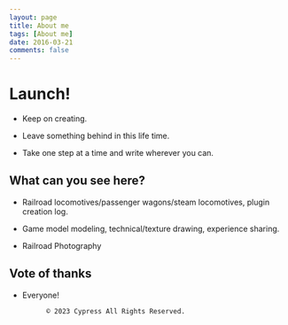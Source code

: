 ```yaml
---
layout: page
title: About me
tags: [About me]
date: 2016-03-21
comments: false
---
```

    
#  Launch!

* Keep on creating.

* Leave something behind in this life time.

* Take one step at a time and write wherever you can.


## What can you see here?   

* Railroad locomotives/passenger wagons/steam locomotives, plugin creation log.

* Game model modeling, technical/texture drawing, experience sharing.

* Railroad Photography


## Vote of thanks


* Everyone! 
      

            © 2023 Cypress All Rights Reserved.
